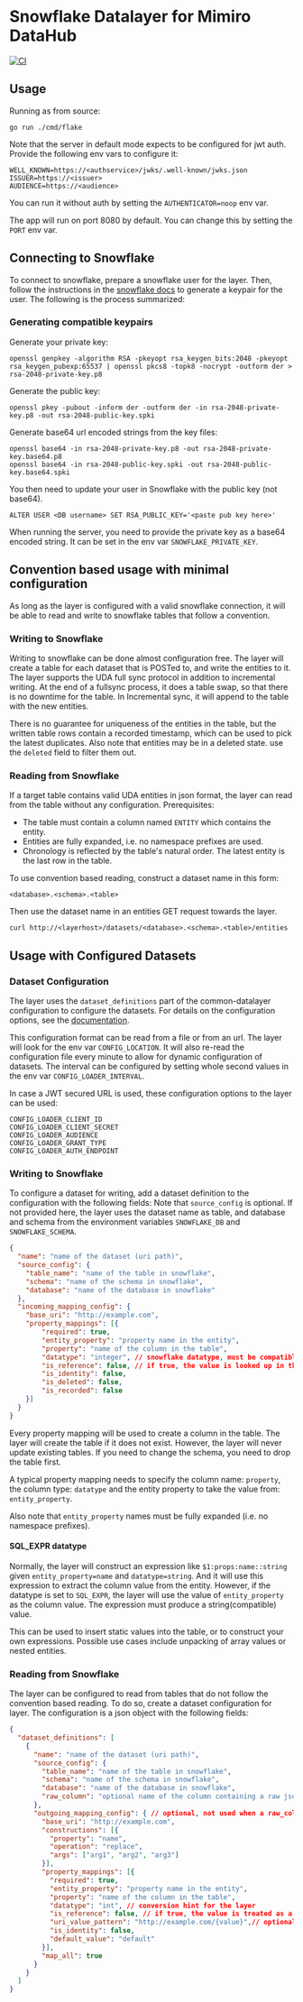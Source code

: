 # Snowflake Datalayer for Mimiro DataHub

[![CI](https://github.com/mimiro-io/datahub-snowflake-layer/actions/workflows/ci.yaml/badge.svg)](https://github.com/mimiro-io/datahub-snowflake-layer/actions/workflows/ci.yaml)

## Usage

Running as from source:
```shell
go run ./cmd/flake
```

Note that the server in default mode expects to be configured for jwt auth.
Provide the following env vars to configure it:
```shell
WELL_KNOWN=https://<authservice>/jwks/.well-known/jwks.json
ISSUER=https://<issuer>
AUDIENCE=https://<audience>
```

You can run it without auth by setting the `AUTHENTICATOR=noop` env var.

The app will run on port 8080 by default. You can change this by setting the `PORT` env var.

## Connecting to Snowflake

To connect to snowflake, prepare a snowflake user for the layer. Then, follow the instructions in the [snowflake docs](https://docs.snowflake.com/en/user-guide/key-pair-auth.html) to generate a keypair for the user.
The following is the process summarized:

### Generating compatible keypairs

Generate your private key:

```shell
openssl genpkey -algorithm RSA -pkeyopt rsa_keygen_bits:2048 -pkeyopt rsa_keygen_pubexp:65537 | openssl pkcs8 -topk8 -nocrypt -outform der > rsa-2048-private-key.p8
```

Generate the public key:
```shell
openssl pkey -pubout -inform der -outform der -in rsa-2048-private-key.p8 -out rsa-2048-public-key.spki
```

Generate base64 url encoded strings from the key files:

```shell
openssl base64 -in rsa-2048-private-key.p8 -out rsa-2048-private-key.base64.p8
openssl base64 -in rsa-2048-public-key.spki -out rsa-2048-public-key.base64.spki
```

You then need to update your user in Snowflake with the public key (not base64).
```
ALTER USER <DB username> SET RSA_PUBLIC_KEY='<paste pub key here>'
```

When running the server, you need to provide the private key as a base64 encoded string.
It can be set in the env var `SNOWFLAKE_PRIVATE_KEY`.

## Convention based usage with minimal configuration

As long as the layer is configured with a valid snowflake connection,
it will be able to read and write to snowflake tables that follow a convention.

### Writing to Snowflake

Writing to snowflake can be done almost configuration free. The layer will create a table for each
dataset that is POSTed to, and write the entities to it.
The layer supports the UDA full sync protocol in addition to incremental writing.
At the end of a fullsync process, it does a table swap, so that there is no downtime for the table.
In Incremental sync, it will append to the table with the new entities.

There is no guarantee for uniqueness of the entities in the table, but the written table rows contain a
recorded timestamp, which can be used to pick the latest duplicates. Also note that entities may be in
a deleted state. use the `deleted` field to filter them out.

### Reading from Snowflake

If a target table contains valid UDA entities in json format, the layer can read from the table without any configuration.
Prerequisites:
- The table must contain a column named `ENTITY` which contains the entity.
- Entities are fully expanded, i.e. no namespace prefixes are used.
- Chronology is reflected by the table's natural order. The latest entity is the last row in the table.

To use convention based reading, construct a dataset name in this form:
```
<database>.<schema>.<table>
```

Then use the dataset name in an entities GET request towards the layer.

```shell
curl http://<layerhost>/datasets/<database>.<schema>.<table>/entities
```

## Usage with Configured Datasets

### Dataset Configuration

The layer uses the `dataset_definitions` part of the common-datalayer configuration to configure the datasets.
For details on the configuration options, see the [documentation](https://github.com/mimiro-io/common-datalayer#data-layer-configuration).

This configuration format can be read from a file or from an url. The layer will look
for the env var `CONFIG_LOCATION`. It will also re-read the configuration file every minute
to allow for dynamic configuration of datasets. The interval can be configured by setting whole
second values in the env var `CONFIG_LOADER_INTERVAL`.

In case a JWT secured URL is used, these configuration options to the layer can be used:
```shell
CONFIG_LOADER_CLIENT_ID
CONFIG_LOADER_CLIENT_SECRET
CONFIG_LOADER_AUDIENCE
CONFIG_LOADER_GRANT_TYPE
CONFIG_LOADER_AUTH_ENDPOINT
```

### Writing to Snowflake

To configure a dataset for writing, add a dataset definition to the configuration with the following fields:
Note that `source_config` is optional. If not provided here, the layer uses the dataset name as table,
and database and schema from the environment variables `SNOWFLAKE_DB` and `SNOWFLAKE_SCHEMA`.

```json
{
  "name": "name of the dataset (uri path)",
  "source_config": {
    "table_name": "name of the table in snowflake",
    "schema": "name of the schema in snowflake",
    "database": "name of the database in snowflake"
  },
  "incoming_mapping_config": {
    "base_uri": "http://example.com",
    "property_mappings": [{
        "required": true,
        "entity_property": "property name in the entity",
        "property": "name of the column in the table",
        "datatype": "integer", // snowflake datatype, must be compatible with the value
        "is_reference": false, // if true, the value is looked up in the references part of the entity
        "is_identity": false,
        "is_deleted": false,
        "is_recorded": false
    }]
  }
}
```

Every property mapping will be used to create a column in the table. The layer will create the table if it does not exist.
However, the layer will never update existing tables. If you need to change the schema, you need to drop the table first.

A typical property mapping needs to specify the column name: `property`, the column type: `datatype` and the
entity property to take the value from: `entity_property`.

Also note that `entity_property` names must be fully expanded (i.e. no namespace prefixes).

#### SQL_EXPR datatype

Normally, the layer will construct an expression like `$1:props:name::string` given `entity_property=name` and `datatype=string`.
And it will use this expression to extract the column value from the entity. However, if the datatype is set to `SQL_EXPR`,
the layer will use the value of `entity_property` as the column value. The expression must produce a string(compatible) value.

This can be used to insert static values into the table, or to construct your own expressions. Possible use cases
include unpacking of array values or nested entities.


### Reading from Snowflake

The layer can be configured to read from tables that do not follow the convention based reading.
To do so, create a dataset configuration for layer. The configuration is a json object with the following fields:

```json
{
  "dataset_definitions": [
    {
      "name": "name of the dataset (uri path)",
      "source_config": {
        "table_name": "name of the table in snowflake",
        "schema": "name of the schema in snowflake",
        "database": "name of the database in snowflake",
        "raw_column": "optional name of the column containing a raw json entity"
      },
      "outgoing_mapping_config": { // optional, not used when a raw_column is configured
        "base_uri": "http://example.com",
        "constructions": [{
          "property": "name",
          "operation": "replace",
          "args": ["arg1", "arg2", "arg3"]
        }],
        "property_mappings": [{
          "required": true,
          "entity_property": "property name in the entity",
          "property": "name of the column in the table",
          "datatype": "int", // conversion hint for the layer
          "is_reference": false, // if true, the value is treated as a reference to another entity
          "uri_value_pattern": "http://example.com/{value}",// optional, if set, the value used as string template to construct a property value
          "is_identity": false,
          "default_value": "default"
        }],
        "map_all": true
      }
    }
  ]
}
```

